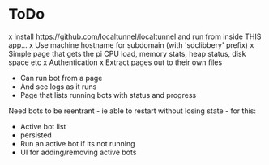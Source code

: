 # ToDo
x install https://github.com/localtunnel/localtunnel and run from inside THIS app...
 x Use machine hostname for subdomain (with 'sdclibbery' prefix)
x Simple page that gets the pi CPU load, memory stats, heap status, disk space etc
x Authentication
x Extract pages out to their own files
* Can run bot from a page
* And see logs as it runs
* Page that lists running bots with status and progress

Need bots to be reentrant - ie able to restart without losing state - for this:
* Active bot list
 * persisted
* Run an active bot if its not running
* UI for adding/removing active bots
